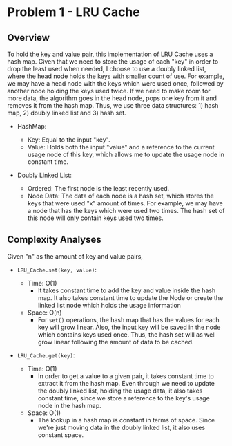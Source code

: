 # Problem 1 - LRU Cache

## Overview

To hold the key and value pair, this implementation of LRU Cache uses a hash map. Given that we need to store the usage of each "key" in order to drop the least used when needed, I choose to use a doubly linked list, where the head node holds the keys with smaller count of use. For example, we may have a head node with the keys which were used once, followed by another node holding the keys used twice. If we need to make room for more data, the algorithm goes in the head node, pops one key from it and removes it from the hash map. Thus, we use three data structures: 1) hash map, 2) doubly linked list and 3) hash set.

- HashMap:
    + Key: Equal to the input "key".
    + Value: Holds both the input "value" and a reference to the current usage node of this key, which allows me to update the usage node in constant time.

- Doubly Linked List:
    + Ordered: The first node is the least recently used.
    + Node Data: The data of each node is a hash set, which stores the keys that were used "x" amount of times. For example, we may have a node that has the keys which were used two times. The hash set of this node will only contain keys used two times.

## Complexity Analyses

Given "n" as the amount of key and value pairs,

- `LRU_Cache.set(key, value)`: 
    + Time: O(1)
        + It takes constant time to add the key and value inside the hash map. It also takes constant time to update the Node or create the linked list node which holds the usage information
    + Space: O(n)
        + For `set()` operations, the hash map that has the values for each key will grow linear. Also, the input key will be saved in the node which contains keys used once. Thus, the hash set will as well grow linear following the amount of data to be cached.

- `LRU_Cache.get(key)`:
    + Time: O(1)
        + In order to get a value to a given pair, it takes constant time to extract it from the hash map. Even through we need to update the doubly linked list, holding the usage data, it also takes constant time, since we store a reference to the key's usage node in the hash map.
    + Space: O(1)
        + The lookup in a hash map is constant in terms of space. Since we're just moving data in the doubly linked list, it also uses constant space.
